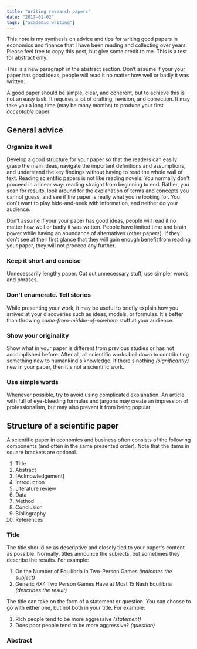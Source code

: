 ```yaml
---
title: "Writing research papers"
date: "2017-01-02"
tags: ["academic writing"]
---
```


This note is my synthesis on advice and tips for writing good papers in economics and finance that I have been reading and collecting over years. Please feel free to copy this post, but give some credit to me. This is a test for abstract only.

This is a new paragraph in the abstract section. Don’t assume if your your paper has good ideas, people will read it no matter how well or badly it was written.
<!--more-->

A good paper should be simple, clear, and coherent, but to achieve this is not an easy task. It requires a lot of drafting, revision, and correction. It may take you a long time (may be many months) to produce your first *acceptable* paper.

## General advice

### Organize it well

Develop a good structure for your paper so that the readers can easily grasp the main ideas, navigate the important definitions and assumptions, and understand the key findings without having to read the whole wall of text. Reading scientific papers is not like reading novels. You normally don't proceed in a linear way: reading straight from beginning to end. Rather, you scan for results, look around for the explanation of terms and concepts you cannot guess, and see if the paper is really what you're looking for. You don't want to play hide-and-seek with information, and neither do your audience.

Don’t assume if your your paper has good ideas, people will read it no matter how well or badly it was written. People have limited time and brain power while having an abundance of alternatives (other papers). If they don’t see at their first glance that they will gain enough benefit from reading your paper, they will not proceed any further.

### Keep it short and concise 

Unnecessarily lengthy paper. Cut out unnecessary stuff, use simpler words and phrases. 

### Don't enumerate. Tell stories

While presenting your work, it may be useful to briefly explain how you arrived at your discoveries such as ideas, models, or formulas. It's better than throwing *came-from-middle-of-nowhere* stuff at your audience.

### Show your originality

Show what in your paper is different from previous studies or has not accomplished before. After all, all scientific works boil down to contributing something new to humankind's knowledge. If there's nothing *(significantly)* new in your paper, then it's not a scientific work.

### Use simple words

Whenever possible, try to avoid using complicated explanation. An article with full of eye-bleeding formulas and jargons may create an impression of professionalism, but may also prevent it from being popular.



## Structure of a scientific paper

A scientific paper in economics and business often consists of the following components (and often in the same presented order). Note that the items in square brackets are optional.

1. Title
2. Abstract
3. [Acknowledgement]
4. Introduction
5. Literature review
6. Data
7. Method
8. Conclusion
9. Bibliography
10. References

### Title

The title should be as descriptive and closely tied to your paper's content as possible. Normally, titles announce the subjects, but sometimes they describe the results. For example:

1. On the Number of Equilibria in Two-Person Games *(indicates the subject)*
2. Generic 4X4 Two Person Games Have at Most 15 Nash Equilibria *(describes the result)*

The title can take on the form of a statement or question. You can choose to go with either one, but not both in your title. For example: 

1. Rich people tend to be more aggressive *(statement)*
2. Does poor people tend to be more aggressive? *(question)*

### Abstract

